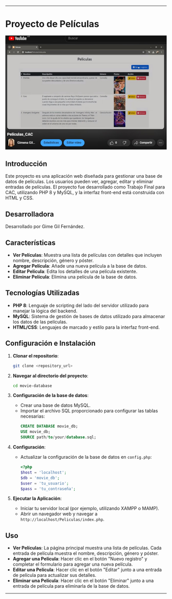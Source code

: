 
---

# Proyecto de Películas
[![Peliculas_CAC](./posters/video.jpg)](https://youtu.be/usRPJw4rcBs)


## Introducción

Este proyecto es una aplicación web diseñada para gestionar una base de datos de películas. Los usuarios pueden ver, agregar, editar y eliminar entradas de películas. El proyecto fue desarrollado como Trabajo Final para CAC, utilizando PHP 8 y MySQL, y la interfaz front-end está construida con HTML y CSS.

## Desarrolladora

Desarrollado por Gime Gil Fernández.

## Características

- **Ver Películas**: Muestra una lista de películas con detalles que incluyen nombre, descripción, género y póster.
- **Agregar Película**: Añade una nueva película a la base de datos.
- **Editar Película**: Edita los detalles de una película existente.
- **Eliminar Película**: Elimina una película de la base de datos.

## Tecnologías Utilizadas

- **PHP 8**: Lenguaje de scripting del lado del servidor utilizado para manejar la lógica del backend.
- **MySQL**: Sistema de gestión de bases de datos utilizado para almacenar los datos de las películas.
- **HTML/CSS**: Lenguajes de marcado y estilo para la interfaz front-end.

## Configuración e Instalación

1. **Clonar el repositorio**:
   ```bash
   git clone <repository_url>
   ```

2. **Navegar al directorio del proyecto**:
   ```bash
   cd movie-database
   ```

3. **Configuración de la base de datos**:
   - Crear una base de datos MySQL.
   - Importar el archivo SQL proporcionado para configurar las tablas necesarias:
     ```sql
     CREATE DATABASE movie_db;
     USE movie_db;
     SOURCE path/to/your/database.sql;
     ```

4. **Configuración**:
   - Actualizar la configuración de la base de datos en `config.php`:
     ```php
     <?php
     $host = 'localhost';
     $db = 'movie_db';
     $user = 'tu_usuario';
     $pass = 'tu_contraseña';
     ```

5. **Ejecutar la Aplicación**:
   - Iniciar tu servidor local (por ejemplo, utilizando XAMPP o MAMP).
   - Abrir un navegador web y navegar a `http://localhost/Peliculas/index.php`.

## Uso

- **Ver Películas**: La página principal muestra una lista de películas. Cada entrada de película muestra el nombre, descripción, género y póster.
- **Agregar una Película**: Hacer clic en el botón "Nuevo registro" y completar el formulario para agregar una nueva película.
- **Editar una Película**: Hacer clic en el botón "Editar" junto a una entrada de película para actualizar sus detalles.
- **Eliminar una Película**: Hacer clic en el botón "Eliminar" junto a una entrada de película para eliminarla de la base de datos.

---